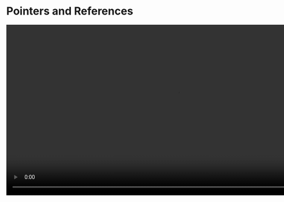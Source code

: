 # Pointers and References

<video src="https://youtu.be/sxHng1iufQE?feature=shared" preview-src="pointersReferences.jpeg" width="900"/>

## Pointers

A pointer is a variable that stores the address of another variable. Unlike references, pointers can be assigned NULL value, can be assigned a different variable later in the program, and can be used to access the memory it points to.

``` c++
int x = 10;
int* ptr = &x; // ptr is a pointer to x.
```

The address of a variable can be obtained by preceding the name of a variable with an ampersand sign (&), known as address-of operator.

``` c++
int x = 10;
int* ptr = &x; // ptr is a pointer to x.
```

The value of a variable can be obtained by preceding the name of a pointer with an asterisk sign (*), known as dereferencing operator.

``` c++
int x = 10;
int* ptr = &x; // ptr is a pointer to x.
cout << *ptr; // Prints 10
```

The value of a variable can be changed by assigning a new value using the dereferencing operator.

``` c++
int x = 10;
int* ptr = &x; // ptr is a pointer to x.
*ptr = 20; // Value of x is now changed to 20
```

A pointer can be assigned NULL value.

``` c++
int x = 10;
int* ptr = NULL; // ptr is a pointer that is pointing to NULL.
```

A pointer can be reassigned to point to another variable.

``` c++
int x = 10;
int y = 20;
int* ptr = &x; // ptr is a pointer to x.
ptr = &y; // ptr is now pointing to y.
```

A pointer need not be initialized when declared. There is no such restriction with references.

``` c++
int x = 10;
int& ref = x; // Correct. A reference must be initialized when declared.
int* ptr; // Correct. A pointer need not be initialized when declared.
```

A pointer can be used in a switch statement.

``` c++
int x = 10;
int* ptr = &x; // ptr is a pointer to x.
switch (*ptr) {
    case 10:
        cout << "Value of x is 10";
        break;
    default:
        cout << "Value of x is not 10";
}
```

A pointer can be used to allocate memory dynamically.

``` c++
int* ptr = new int; // ptr is a pointer to an integer allocated on the heap.
```

A pointer can be used to access the memory it points to.

``` c++
int* ptr = new int; // ptr is a pointer to an integer allocated on the heap.
*ptr = 10; // Value of the integer allocated on the heap is now 10
```


## References

A reference variable is an alias, that is, another name for an already existing variable. A reference, like a pointer, is also implemented by storing the address of an object.
A reference can be thought of as a constant pointer (not to be confused with a pointer to a constant value!) with automatic indirection, i.e., the compiler will apply the * operator for you. 

``` c++
int x = 10;
int& ref = x; // ref is a reference to x.
```

The reference is bound to the object at the time of initialization. All operations on the reference are actually performed on the object itself.

``` c++
int x = 10;
int& ref = x; // ref is a reference to x.
ref = 20; // Value of x is now changed to 20
x = 30; // Value of ref is now changed to 30
```

A reference once initialized to an object cannot be changed to refer to another object. Pointers can be pointed to another object at any time.

``` c++
int x = 10;
int y = 20;
int& ref = x; // ref is a reference to x.
ref = y; // x value is now changed to 20
```

A reference must be initialized when declared. There is no such restriction with pointers.

``` c++
int x = 10;
int& ref; // Error. A reference must be initialized when declared.
int* ptr; // Correct. A pointer need not be initialized when declared.
```

A reference cannot be NULL. Pointers are often made NULL to indicate that they are not pointing to any valid thing.

``` c++
int x = 10;
int& ref = x; // ref is a reference to x.
int* ptr = NULL; // ptr is a pointer that is pointing to NULL.
```

## References vs Pointers

<table>
    <tr>
        <th>Category</th>
        <th>References</th>
        <th>Pointers</th>
    </tr>
    <tr>
        <td>What is it?</td>
        <td>A reference is an alias, or an alternate name to an existing variable.</td>
        <td>A pointer is a variable that holds a memory address.</td>
    </tr>
    <tr>
        <td>How is it declared?</td>
        <td>int& ref = x;</td>
        <td>int* ptr = &x;</td>
    </tr>
    <tr>
        <td>What is the syntax for accessing the value pointed to by it?</td>
        <td>ref</td>
        <td>*ptr</td>
    </tr>
    <tr>
        <td>What is the syntax for accessing the address of it?</td>
        <td>&ref</td>
        <td>ptr</td>
    </tr>
    <tr>
        <td>What is the syntax for changing the value pointed to by it?</td>
        <td>ref = y;</td>
        <td>*ptr = y;</td>
    </tr>
    <tr>
        <td>What is the syntax for changing the address it is pointing to?</td>
        <td>Not possible</td>
        <td>ptr = &y;</td>
    </tr>
    <tr>
        <td>Can it be NULL?</td>
        <td>No</td>
        <td>Yes</td>
    </tr>
    <tr>
        <td>Can it be reassigned?</td>
        <td>No</td>
        <td>Yes</td>
    </tr>
    <tr>
        <td>Can it be used in a switch statement?</td>
        <td>No</td>
        <td>Yes</td>
    </tr>
    <tr>
        <td>Can it be used to allocate memory?</td>
        <td>No</td>
        <td>Yes</td>
    </tr>
    <tr>
        <td>Can it be used to access the memory it points to?</td>
        <td>Yes</td>
        <td>Yes</td>
    </tr>
</table>




